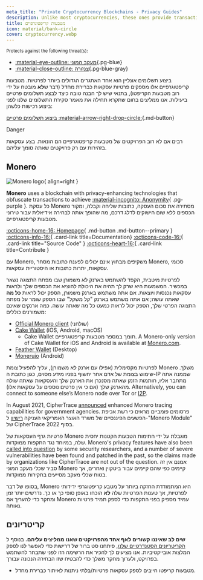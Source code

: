 ```yaml
---
meta_title: "Private Cryptocurrency Blockchains - Privacy Guides"
description: Unlike most cryptocurrencies, these ones provide transaction privacy by default. Monero is our top choice for obfuscating transaction information.
title: מטבעות קריפטוגרפיים
icon: material/bank-circle
cover: cryptocurrency.webp
---
```


<small>Protects against the following threat(s):</small>

- [:material-eye-outline: מעקב המוני](basics/common-threats.md#mass-surveillance-programs ""){.pg-blue}
- [:material-close-outline: צנזורה](basics/common-threats.md#avoiding-censorship ""){.pg-blue-gray}

ביצוע תשלומים אונליין הוא אחד האתגרים הגדולים ביותר לפרטיות. מטבעות קריפטוגרפיים אלו מספקים פרטיות עסקאות כברירת מחדל (דבר ש**לא** מובטח על ידי רוב מטבעות הקריפטו), בתנאי שיש לך הבנה טובה כיצד לבצע תשלומים פרטיים ביעילות. אנו ממליצים בחום שתקרא תחילה את מאמר סקירת התשלומים שלנו לפני ביצוע רכישות כלשהן:

[ביצוע תשלומים פרטיים :material-arrow-right-drop-circle:](advanced/payments.md ""){.md-button}

<div class="admonition danger" markdown>
<p class="admonition-title">Danger</p>

רבים אם לא רוב הפרויקטים של מטבעות קריפטוגרפיים הם הונאות. בצע עסקאות בזהירות עם רק פרויקטים שאתה סומך עליהם.

</div>

## Monero

<div class="admonition recommendation" markdown>

![Monero logo](assets/img/cryptocurrency/monero.svg){ align=right }

**Monero** uses a blockchain with privacy-enhancing technologies that obfuscate transactions to achieve [:material-incognito: Anonymity](basics/common-threats.md#anonymity-vs-privacy){ .pg-purple }. כל עסקת Monero מסתירה את סכום העסקה, כתובות שליחה וקבלה, ומקור הכספים ללא שום חישוקים לדלג דרכם, מה שהופך אותה לבחירה אידיאלית עבור טירוני מטבעות קריפטוגרפיים.

[:octicons-home-16: Homepage](https://getmonero.org){ .md-button .md-button--primary }
[:octicons-info-16:](https://getmonero.org/resources/user-guides){ .card-link title=Documentation}
[:octicons-code-16:](https://github.com/monero-project/monero){ .card-link title="Source Code" }
[:octicons-heart-16:](https://getmonero.org/get-started/contributing){ .card-link title=Contribute }

</details>

</div>

עם Monero, משקיפים מבחוץ אינם יכולים לפענח כתובות מסחר Monero, סכומי עסקאות, יתרות כתובות או היסטוריית עסקאות.

לפרטיות מיטבית, הקפד להשתמש בארנק לא משמורן שבו מפתח התצוגה נשאר במכשיר. המשמעות היא שרק לך תהיה את היכולת להוציא את הכספים שלך ולראות עסקאות נכנסות ויוצאות. אם אתה משתמש בארנק משמורן, הספק יכול לראות **כל מה** שאתה עושה; אם אתה משתמש בארנק "קל משקל" שבו הספק שומר על מפתח התצוגה הפרטי שלך, הספק יכול לראות כמעט כל מה שאתה עושה. כמה ארנקים שאינם משמורנים כוללים:

- [Official Monero client](https://getmonero.org/downloads) (שולחני)
- [Cake Wallet](https://cakewallet.com) (iOS, Android, macOS)
    - Cake Wallet תומך במספר מטבעות קריפטוגרפיים. A Monero-only version of Cake Wallet for iOS and Android is available at [Monero.com](https://monero.com).
- [Feather Wallet](https://featherwallet.org) (Desktop)
- [Monerujo](https://monerujo.io) (Android)

לפרטיות מקסימלית (אפילו עם ארנק לא משמורן), עליך להפעיל צומת Monero משלך. שימוש בצומת של אדם אחר יחשוף בפניו מידע מסוים, כגון כתובת ה-IP שממנה אתה מתחבר אליו, חותמות הזמן שאתה מסנכרן את הארנק שלך והעסקאות שאתה שולח מהארנק שלך (אם כי אין פרטים נוספים על עסקאות אלו). Alternatively, you can connect to someone else’s Monero node over Tor or [I2P](alternative-networks.md#i2p-the-invisible-internet-project).

In August 2021, CipherTrace [announced](https://web.archive.org/web/20240223224846/https://ciphertrace.com/enhanced-monero-tracing) enhanced Monero tracing capabilities for government agencies. פרסומים פומביים מראים כי רשת אכיפת הפשעים הפיננסיים של משרד האוצר האמריקאי העניקה [רישיון](https://sam.gov/opp/d12cbe9afbb94ca68006d0f006d355ac/view) ל-"Monero Module" של CipherTrace בסוף 2022.

פרטיות גרף העסקאות של Monero מוגבלת על ידי חתימות הטבעות הקטנות יחסית שלה, במיוחד נגד התקפות ממוקדות. Monero's privacy features have also been [called into question](https://web.archive.org/web/20180331203053/https://wired.com/story/monero-privacy) by some security researchers, and a number of severe vulnerabilities have been found and patched in the past, so the claims made by organizations like CipherTrace are not out of the question. אמנם אין זה סביר שכלי מעקב המוני Monero קיימים כפי שהם קיימים עבור ביטקוין ואחרים, אך בטוח שכלי מעקב מסייעים בחקירות ממוקדות.

בסופו של דבר, Monero היא המתמודדת החזקה ביותר על מטבע קריפטוגרפי ידידותי לפרטיות, אך טענות הפרטיות שלה **לא** הוכחו באופן סופי כך או כך. נדרשים יותר זמן ומחקר כדי להעריך אם Monero עמיד מספיק בפני התקפות כדי לספק תמיד פרטיות נאותה.

## קריטריונים

**שים לב שאיננו קשורים לאף אחד מהפרויקטים שאנו ממליצים עליהם.** בנוסף ל [הקריטריונים הסטנדרטיים שלנו](about/criteria.md), פיתחנו סט ברור של דרישות כדי לאפשר לנו לספק המלצות אובייקטיביות. אנו מציעים לך להכיר את הרשימה הזו לפני שתבחר להשתמש בפרויקט, ולערוך מחקר משלך כדי להבטיח שזו הבחירה הנכונה עבורך.

- מטבעות קריפטו חייבים לספק עסקאות פרטיות/בלתי ניתנות לאיתור כברירת מחדל.
